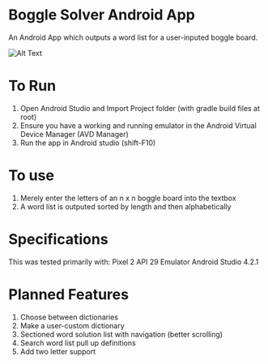 # Boggle Solver Android App
An Android App which outputs a word list for a user-inputed boggle board.

![Alt Text](./README_assets/BoggleGif.gif)
# To Run
1. Open Android Studio and Import Project folder (with gradle build files at root)
2. Ensure you have a working and running emulator in the Android Virtual Device Manager (AVD Manager)
3. Run the app in Android studio (shift-F10)

# To use
1. Merely enter the letters of an n x n boggle board into the textbox
2. A word list is outputed sorted by length and then alphabetically

# Specifications

This was tested primarily with:
Pixel 2 API 29 Emulator
Android Studio 4.2.1

# Planned Features
1. Choose between dictionaries
2. Make a user-custom dictionary
3. Sectioned word solution list with navigation (better scrolling)
4. Search word list pull up definitions
5. Add two letter support
